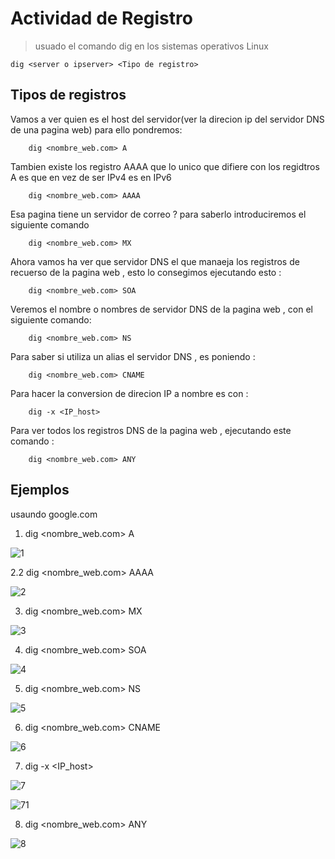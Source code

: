 # Actividad de Registro

>usuado el comando dig en los sistemas operativos Linux

    dig <server o ipserver> <Tipo de registro>
    
## Tipos de registros 
 
Vamos a ver quien es el host del servidor(ver la direcion ip del servidor DNS de una pagina web) para ello pondremos:

        dig <nombre_web.com> A

Tambien existe los registro AAAA que lo unico que difiere con los regidtros A es que en vez de ser IPv4 es en IPv6

        dig <nombre_web.com> AAAA

Esa pagina tiene un servidor de correo ? para saberlo introduciremos el siguiente comando

        dig <nombre_web.com> MX

Ahora vamos ha ver que servidor DNS el que manaeja los registros de recuerso de la pagina web , esto lo consegimos ejecutando esto :

        dig <nombre_web.com> SOA
        
Veremos el nombre o nombres de servidor DNS de la pagina web , con el siguiente comando: 

        dig <nombre_web.com> NS

Para saber si utiliza un alias el servidor DNS , es poniendo :

        dig <nombre_web.com> CNAME

Para hacer la conversion de direcion IP a nombre es con :

        dig -x <IP_host> 

Para ver todos los registros DNS de la pagina web , ejecutando este comando : 

        dig <nombre_web.com> ANY
        
## Ejemplos

usaundo google.com

1. dig <nombre_web.com> A

![1](./imagenes/1.PNG)

2.2 dig <nombre_web.com> AAAA

![2](./imagenes/2.PNG)

3. dig <nombre_web.com> MX

![3](./imagenes/3.PNG)

4. dig <nombre_web.com> SOA

![4](./imagenes/4.PNG)

5. dig <nombre_web.com> NS

![5](./imagenes/5.PNG)

 6. dig <nombre_web.com> CNAME
 
 ![6](./imagenes/6.PNG)
 
7. dig -x <IP_host>

![7](./imagenes/7.PNG)

![71](./imagenes/7_1.PNG)

8. dig <nombre_web.com> ANY

![8](./imagenes/8.PNG)

